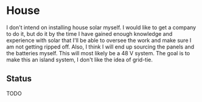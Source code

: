 # House

I don't intend on installing house solar myself.
I would like to get a company to do it, but do it by the time I have gained
enough knowledge and experience with solar that I'll be able to oversee the
work and make sure I am not getting ripped off.
Also, I think I will end up sourcing the panels and the batteries myself.
This will most likely be a 48 V system.
The goal is to make this an island system, I don't like the idea of grid-tie.

## Status

TODO
